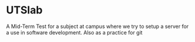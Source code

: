 # UTSlab

A Mid-Term Test for a subject at campus where we try to setup a server for a use in software development. Also as a practice for git 
